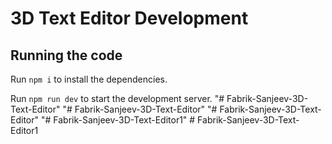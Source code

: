 
  # 3D Text Editor Development


  ## Running the code

  Run `npm i` to install the dependencies.

  Run `npm run dev` to start the development server.
  "# Fabrik-Sanjeev-3D-Text-Editor" 
"# Fabrik-Sanjeev-3D-Text-Editor" 
"# Fabrik-Sanjeev-3D-Text-Editor" 
"# Fabrik-Sanjeev-3D-Text-Editor1" 
#   F a b r i k - S a n j e e v - 3 D - T e x t - E d i t o r 1  
 